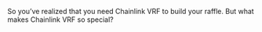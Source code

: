 So you’ve realized that you need Chainlink VRF to build your raffle. But what makes Chainlink VRF so special?
